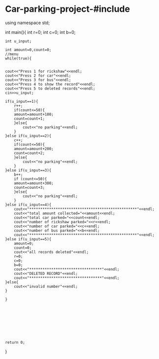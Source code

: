# Car-parking-project-#include<iostream>
using namespace std;

int main(){
    int r=0;
    int c=0;
    int b=0;

    int u_input;

    int amount=0,count=0;
    //menu
    while(true){


    cout<<"Press 1 for rickshaw"<<endl;
    cout<<"Press 2 for car"<<endl;
    cout<<"Press 3 for bus"<<endl;
    cout<<"Press 4 to show the record"<<endl;
    cout<<"Press 5 to deleted records"<<endl;
    cin>>u_input;

    if(u_input==1){
        r++;
        if(count<=50){
        amount=amount+100;
        count=count+1;
        }else{
            cout<<"no parking"<<endl;
        }
    }else if(u_input==2){
        c++;
        if(count<=50){
        amount=amount+200;
        count=count+2;
        }else{
            cout<<"no parking"<<endl;
        }
    }else if(u_input==3){
        b++;
        if (count<=50){
        amount=amount+300;
        count=count+3;
        }else{
            cout<<"no parking"<<endl;
        }
    }else if(u_input==4){
        cout<<"*************************************************"<<endl;
        cout<<"total amount collected="<<amount<<endl;
        cout<<"total car parked="<<count<<endl;
        cout<<"number of rickshaw parked="<<r<<endl;
        cout<<"number of car parked="<<c<<endl;
        cout<<"number of bus parked="<<b<<endl;
        cout<<"*************************************************"<<endl;
    }else if(u_input==5){
        amount=0;
        count=0;
        cout<<"all records deleted"<<endl;
        r=0;
        c=0;
        b=0;
        cout<<"*********************************"<<endl;
        cout<<"DELETED RECORD"<<endl;
        cout<<"*********************************"<<endl;
    }else{
        cout<<"invalid number"<<endl;
    }

    }
        








    return 0;
}
